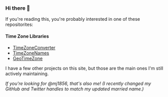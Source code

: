 ### Hi there 👋

If you're reading this, you're probably interested in one of these repositorites:

#### Time Zone Libraries

- [TimeZoneConverter](https://github.com/mattjohnsonpint/TimeZoneConverter)
- [TimeZoneNames](https://github.com/mattjohnsonpint/TimeZoneNames)
- [GeoTimeZone](https://github.com/mattjohnsonpint/GeoTimeZone)

I have a few other projects on this site, but those are the main ones I'm still actively maintaining.


*If you're looking for @mj1856, that's also me!  (I recently changed my GitHub and Twitter handles to match my updated married name.)*
